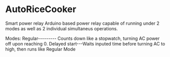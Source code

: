 # AutoRiceCooker
Smart power relay
Arduino based power relay capable of running under 2 modes as well as 2 individual simultaneus operations.

Modes: 
Regular--------- Counts down like a stopwatch, turning AC power off upon reaching 0.
Delayed start---Waits inputed time before turning AC to high, then runs like Regular Mode

